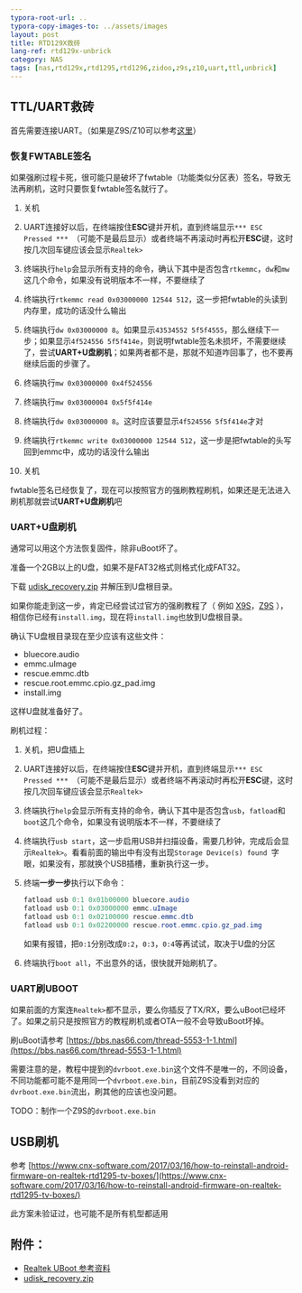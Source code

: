 ```yaml
---
typora-root-url: ..
typora-copy-images-to: ../assets/images
layout: post
title: RTD129X救砖
lang-ref: rtd129x-unbrick
category: NAS
tags: [nas,rtd129x,rtd1295,rtd1296,zidoo,z9s,z10,uart,ttl,unbrick]
---
```


## TTL/UART救砖

首先需要连接UART。（如果是Z9S/Z10可以参考[这里](/nas/2020/07/07/z9s-dev.html)）

### 恢复FWTABLE签名

如果强刷过程卡死，很可能只是破坏了fwtable（功能类似分区表）签名，导致无法再刷机，这时只要恢复fwtable签名就行了。

1. 关机

2. UART连接好以后，在终端按住**ESC**键并开机，直到终端显示`*** ESC Pressed *** `（可能不是最后显示）或者终端不再滚动时再松开**ESC**键，这时按几次回车键应该会显示`Realtek>`

3. 终端执行`help`会显示所有支持的命令，确认下其中是否包含`rtkemmc`，`dw`和`mw`这几个命令，如果没有说明版本不一样，不要继续了

4. 终端执行`rtkemmc read 0x03000000 12544 512`，这一步把fwtable的头读到内存里，成功的话没什么输出

5. 终端执行`dw 0x03000000 8`。如果显示`43534552 5f5f4555`，那么继续下一步；如果显示`4f524556 5f5f414e`，则说明fwtable签名未损坏，不需要继续了，尝试**UART+U盘刷机**；如果两者都不是，那就不知道咋回事了，也不要再继续后面的步骤了。

6. 终端执行`mw 0x03000000 0x4f524556`

7. 终端执行`mw 0x03000004 0x5f5f414e`

8. 终端执行`dw 0x03000000 8`。这时应该要显示`4f524556 5f5f414e`才对

9. 终端执行`rtkemmc write 0x03000000 12544 512`，这一步是把fwtable的头写回到emmc中，成功的话没什么输出

10. 关机

fwtable签名已经恢复了，现在可以按照官方的强刷教程刷机，如果还是无法进入刷机那就尝试**UART+U盘刷机**吧



### UART+U盘刷机

通常可以用这个方法恢复固件，除非uBoot坏了。

准备一个2GB以上的U盘，如果不是FAT32格式则格式化成FAT32。

下载 [udisk_recovery.zip](/assets/files/udisk_recovery.zip) 并解压到U盘根目录。

如果你能走到这一步，肯定已经尝试过官方的强刷教程了（ 例如 [X9S](https://www.zidoo.tv/Support/support_guide/guide_target/1vhOLOoLZ3NKKmVViAFMcQ%3D%3D.html)，[Z9S](https://www.zidoo.tv/Support/support_guide/guide_target/GAi8Kohb5eLeq7k9e%5Bld%5D3ulg%3D%3D.html) ），相信你已经有`install.img`，现在将`install.img`也放到U盘根目录。

确认下U盘根目录现在至少应该有这些文件：

* bluecore.audio
* emmc.uImage
* rescue.emmc.dtb
* rescue.root.emmc.cpio.gz_pad.img
* install.img

这样U盘就准备好了。



刷机过程：

1. 关机，把U盘插上

2. UART连接好以后，在终端按住**ESC**键并开机，直到终端显示`*** ESC Pressed *** `（可能不是最后显示）或者终端不再滚动时再松开**ESC**键，这时按几次回车键应该会显示`Realtek>`

3. 终端执行`help`会显示所有支持的命令，确认下其中是否包含`usb`，`fatload`和`boot`这几个命令，如果没有说明版本不一样，不要继续了

4. 终端执行`usb start`，这一步启用USB并扫描设备，需要几秒钟，完成后会显示`Realtek>`。看看前面的输出中有没有出现`Storage Device(s) found `字眼，如果没有，那就换个USB插槽，重新执行这一步。

5. 终端**一步一步**执行以下命令：

   ```powershell
   fatload usb 0:1 0x01b00000 bluecore.audio
   fatload usb 0:1 0x03000000 emmc.uImage
   fatload usb 0:1 0x02100000 rescue.emmc.dtb
   fatload usb 0:1 0x02200000 rescue.root.emmc.cpio.gz_pad.img
   ```

   如果有报错，把`0:1`分别改成`0:2`，`0:3`，`0:4`等再试试，取决于U盘的分区

6. 终端执行`boot all`，不出意外的话，很快就开始刷机了。



### UART刷UBOOT

如果前面的方案连`Realtek>`都不显示，要么你插反了TX/RX，要么uBoot已经坏了。如果之前只是按照官方的教程刷机或者OTA一般不会导致uBoot坏掉。

刷uBoot请参考 [https://bbs.nas66.com/thread-5553-1-1.html](https://bbs.nas66.com/thread-5553-1-1.html)

需要注意的是，教程中提到的`dvrboot.exe.bin`这个文件不是唯一的，不同设备，不同功能都可能不是用同一个`dvrboot.exe.bin`，目前Z9S没看到对应的`dvrboot.exe.bin`流出，刷其他的应该也没问题。

TODO：制作一个Z9S的`dvrboot.exe.bin`



## USB刷机

参考 [https://www.cnx-software.com/2017/03/16/how-to-reinstall-android-firmware-on-realtek-rtd1295-tv-boxes/](https://www.cnx-software.com/2017/03/16/how-to-reinstall-android-firmware-on-realtek-rtd1295-tv-boxes/)

此方案未验证过，也可能不是所有机型都适用



## 附件：

* [Realtek UBoot 参考资料](/assets/files/RTD1619_RTD129x_Bootcode.pdf)
* [udisk_recovery.zip](/assets/files/udisk_recovery.zip)